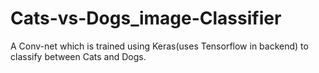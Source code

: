 # Cats-vs-Dogs_image-Classifier
A Conv-net which is trained using Keras(uses Tensorflow in backend) to classify between Cats and Dogs.

